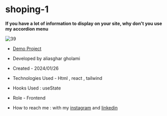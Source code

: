 # shoping-1

**If you have a lot of information to display on your site, why don't you use my accordion menu**

![39](https://github.com/aliasghardev/shoping-1/assets/144837096/1181fbe7-b903-49b4-85d5-c94a29657951)


- [Demo Project](https://shoping-1.vercel.app/)

- Developed by aliasghar gholami

- Created - 2024/01/26

- Technologies Used - Html , react , tailwind

- Hooks Used : useState 

- Role - Frontend

- How to reach me : with my [instagram](https://www.instagram.com/aliasghar.gholami_dev) and [linkedin](https://www.linkedin.com/in/aliasghar-gholami-a1229a290)
